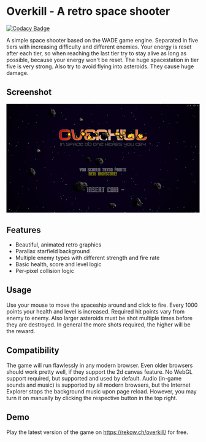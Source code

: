 # Overkill - A retro space shooter
[![Codacy Badge](https://api.codacy.com/project/badge/Grade/8b1a2f944dd4497ea10e6400d1b1cc67)](https://www.codacy.com/app/TeamDJS/spaceshooter)

A simple space shooter based on the WADE game engine. Separated in five tiers with increasing difficulty and different enemies. Your energy is reset after each tier, so when reaching the last tier try to stay alive as long as possible, because your energy won't be reset. The huge spacestation in tier five is very strong. Also try to avoid flying into asteroids. They cause huge damage.

## Screenshot
![title screen](screenshots/preview.png)

## Features
- Beautiful, animated retro graphics
- Parallax starfield background
- Multiple enemy types with different strength and fire rate
- Basic health, score and level logic
- Per-pixel collision logic

## Usage
Use your mouse to move the spaceship around and click to fire. Every 1000 points your health and level is increased. Required hit points vary from enemy to enemy. Also larger asteroids must be shot multiple times before they are destroyed. In general the more shots required, the higher will be the reward.

## Compatibility
The game will run flawlessly in any modern browser. Even older browsers should work pretty well, if they support the 2d canvas feature. No WebGL support required, but supported and used by default. Audio (in-game sounds and music) is supported by all modern browsers, but the Internet Explorer stops the background music upon page reload. However, you may turn it on manually by clicking the respective button in the top right.

## Demo
Play the latest version of the game on https://rekow.ch/overkill/ for free.